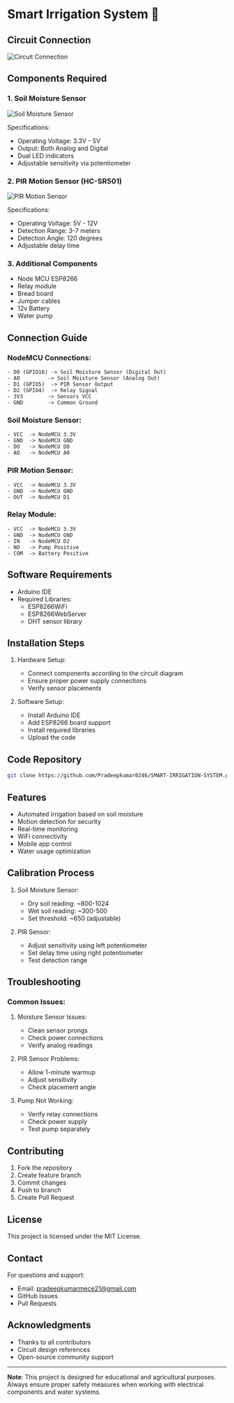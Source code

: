 # Smart Irrigation System 🌱

## Circuit Connection
![Circuit Connection](https://circuitdigest.com/sites/default/files/projectimage_mic/IoT-based-Smart-Irrigation-System-using-Soil-Moisture-Sensor-and-ESP8266-NodeMCU.jpg)

## Components Required

### 1. Soil Moisture Sensor
![Soil Moisture Sensor](https://cdn.shopify.com/s/files/1/0559/1970/6265/files/Blog_Images_9_1ae88b10-e693-4466-9e01-f5203ddb80a3_2048x2048.png?v=1715681817)

Specifications:
- Operating Voltage: 3.3V - 5V
- Output: Both Analog and Digital
- Dual LED indicators
- Adjustable sensitivity via potentiometer

### 2. PIR Motion Sensor (HC-SR501)
![PIR Motion Sensor](https://www.componentsinfo.com/wp-content/uploads/2020/04/hc-sr501-pir-sensor-module-pinout.jpg)

Specifications:
- Operating Voltage: 5V - 12V
- Detection Range: 3-7 meters
- Detection Angle: 120 degrees
- Adjustable delay time

### 3. Additional Components
- Node MCU ESP8266
- Relay module
- Bread board
- Jumper cables
- 12v Battery
- Water pump

## Connection Guide

### NodeMCU Connections:
```
- D0 (GPIO16) -> Soil Moisture Sensor (Digital Out)
- A0         -> Soil Moisture Sensor (Analog Out)
- D1 (GPIO5)  -> PIR Sensor Output
- D2 (GPIO4)  -> Relay Signal
- 3V3        -> Sensors VCC
- GND        -> Common Ground
```

### Soil Moisture Sensor:
```
- VCC  -> NodeMCU 3.3V
- GND  -> NodeMCU GND
- DO   -> NodeMCU D0
- AO   -> NodeMCU A0
```

### PIR Motion Sensor:
```
- VCC  -> NodeMCU 3.3V
- GND  -> NodeMCU GND
- OUT  -> NodeMCU D1
```

### Relay Module:
```
- VCC  -> NodeMCU 3.3V
- GND  -> NodeMCU GND
- IN   -> NodeMCU D2
- NO   -> Pump Positive
- COM  -> Battery Positive
```

## Software Requirements
- Arduino IDE
- Required Libraries:
  - ESP8266WiFi
  - ESP8266WebServer
  - DHT sensor library

## Installation Steps

1. Hardware Setup:
   - Connect components according to the circuit diagram
   - Ensure proper power supply connections
   - Verify sensor placements

2. Software Setup:
   - Install Arduino IDE
   - Add ESP8266 board support
   - Install required libraries
   - Upload the code

## Code Repository

```bash
git clone https://github.com/Pradeepkumar0246/SMART-IRRIGATION-SYSTEM.git
```

## Features
- Automated irrigation based on soil moisture
- Motion detection for security
- Real-time monitoring
- WiFi connectivity
- Mobile app control
- Water usage optimization

## Calibration Process
1. Soil Moisture Sensor:
   - Dry soil reading: ~800-1024
   - Wet soil reading: ~300-500
   - Set threshold: ~650 (adjustable)

2. PIR Sensor:
   - Adjust sensitivity using left potentiometer
   - Set delay time using right potentiometer
   - Test detection range

## Troubleshooting

### Common Issues:
1. Moisture Sensor Issues:
   - Clean sensor prongs
   - Check power connections
   - Verify analog readings

2. PIR Sensor Problems:
   - Allow 1-minute warmup
   - Adjust sensitivity
   - Check placement angle

3. Pump Not Working:
   - Verify relay connections
   - Check power supply
   - Test pump separately

## Contributing
1. Fork the repository
2. Create feature branch
3. Commit changes
4. Push to branch
5. Create Pull Request

## License
This project is licensed under the MIT License.

## Contact

For questions and support:
- Email: pradeepkumarmece21@gmail.com
- GitHub Issues
- Pull Requests

## Acknowledgments
- Thanks to all contributors
- Circuit design references
- Open-source community support

---
**Note**: This project is designed for educational and agricultural purposes. Always ensure proper safety measures when working with electrical components and water systems.